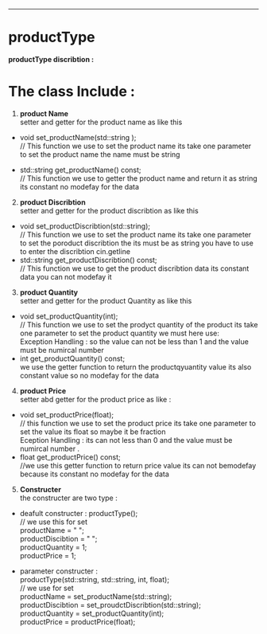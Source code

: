 ---
# productType 
__productType discribtion :__

# The class Include : 
1. **product Name**  
setter and getter for the product name as like this   
* void set_productName(std::string );  
// This function we use to set the product name its take one parameter
   to set the product name the name must be string  

* std::string get_productName() const;  
// This function we use to getter the product name and return it as 
   string its constant no modefay for the data 
 
2. **product Discribtion**  
setter and getter for the product discribtion as like this 
* void set_productDiscribtion(std::string);  
// This function we use to set the product name its take one parameter  to set the poroduct discribtion the its must be as string you have to use to enter the discribtion cin.getline  
* std::string get_productDiscribtion() const;  
// This function we use to get the product discribtion data its constant data you can not modefay it 

3. **product Quantity**  
setter and getter for the product Quantity as like this 
* void set_productQuantity(int);  
// This function we use to set the prodyct quantity of the product its take one parameter to set the product quantity we must here use:  
Exception Handling : so the value can not be less than 1 
and the value must be numircal number
* int get_productQuantity() const;  
we use the getter function to return the productqyuantity value 
its also constant value so no modefay for the data 

4. **product Price**  
setter abd getter for the product price as like :  
* void set_productPrice(float);  
// this function we use to set the product price its take one parameter to set the value its float so maybe it be fraction  
Eception Handling : its can not less than 0 and the value must be numircal number .   
* float get_productPrice() const;  
//we use this getter function to return price value its can not 
bemodefay because its constant no modefay for the data

5. **Constructer**  
the constructer are two type : 
* deafult constructer : productType();  
// we use this for set  
productName = " ";  
productDiscibtion = " ";  
productQuantity = 1;  
productPrice = 1;

* parameter constructer :  
productType(std::string, std::string, int, float);  
// we use for set  
productName = set_productName(std::string);  
productDiscibtion = set_proudctDiscribtion(std::string);  
productQuantity =  set_productQuantity(int);  
productPrice = productPrice(float);









    
    






